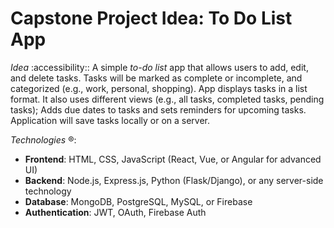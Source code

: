 # Capstone Project Idea: To Do List App
*Idea* :accessibility:: 
A simple *to-do list* app that allows users to add, edit, and delete tasks. Tasks will be marked as complete or incomplete, and categorized (e.g., work, personal, shopping).
App displays tasks in a list format. It also uses different views (e.g., all tasks, completed tasks, pending tasks); Adds due dates to tasks and sets reminders for upcoming tasks.
Application will save tasks locally or on a server.

*Technologies* :registered::
- **Frontend**: HTML, CSS, JavaScript (React, Vue, or Angular for advanced UI)
- **Backend**: Node.js, Express.js, Python (Flask/Django), or any server-side technology
- **Database**: MongoDB, PostgreSQL, MySQL, or Firebase
- **Authentication**: JWT, OAuth, Firebase Auth

